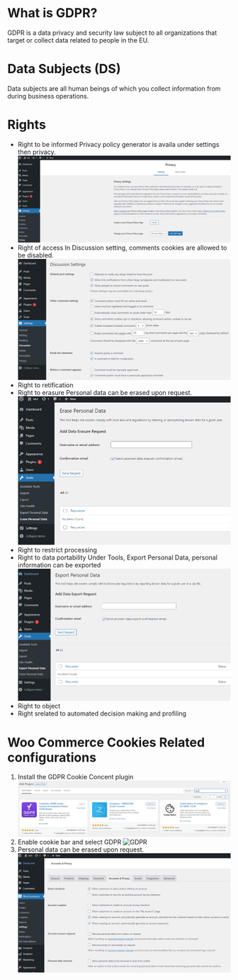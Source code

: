 # What is GDPR?
GDPR is a data privacy and security law subject to all organizations that target or collect data related to people in the EU.
# Data Subjects (DS)
Data subjects are all human beings of which you collect information from during business operations.

# Rights
 - Right to be informed
    Privacy policy generator is availa under settings then privacy.
    ![Right to be informed](./assets/informed.png)
 - Right of access
    In Discussion setting, comments cookies are allowed to be disabled.
    ![Right of access](./assets/access.png)
 - Right to retification
 - Right to erasure
    Personal data can be erased upon request.
    ![Right of erasure](./assets/erase.png)
 - Right to restrict processing
 - Right to data portability
     Under Tools, Export Personal Data, personal information can be exported
    ![Right to data portability](./assets/portability.png)
 - Right to object
 - Right srelated to automated decision making and profiling

# Woo Commerce Cookies Related configurations
1. Install the GDPR Cookie Concent plugin
    ![Installation](./assets/gdpr_plugin_install.png)
2. Enable cookie bar and select GDPR
    ![GDPR](./assets/gdpr_bar_settings.png)
3. Personal data can be erased upon request.
    ![Right of erasure](./assets/woo_erase.png)